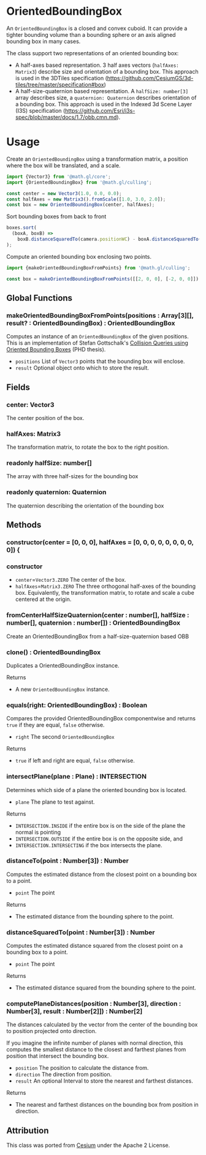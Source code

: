 # OrientedBoundingBox

An `OrientedBoundingBox` is a closed and convex cuboid. It can provide a tighter bounding volume than a bounding sphere or an axis aligned bounding box in many cases.

The class support two representations of an oriented bounding box:

- A half-axes based representation. 3 half axes vectors (`halfAxes: Matrix3`) describe size and orientation of a bounding box. This approach is used in the 3DTiles specification (https://github.com/CesiumGS/3d-tiles/tree/master/specification#box)
- A half-size-quaternion based representation. A `halfSize: number[3]` array describes size, a `quaternion: Quaternion` describes orientation of a bounding box. This approach is used in the Indexed 3d Scene Layer (I3S) specification (https://github.com/Esri/i3s-spec/blob/master/docs/1.7/obb.cmn.md).

# Usage

Create an `OrientedBoundingBox` using a transformation matrix, a position where the box will be translated, and a scale.

```js
import {Vector3} from '@math.gl/core';
import {OrientedBoundingBox} from '@math.gl/culling';

const center = new Vector3(1.0, 0.0, 0.0);
const halfAxes = new Matrix3().fromScale([1.0, 3.0, 2.0]);
const box = new OrientedBoundingBox(center, halfAxes);
```

Sort bounding boxes from back to front

```js
boxes.sort(
  (boxA, boxB) =>
    boxB.distanceSquaredTo(camera.positionWC) - boxA.distanceSquaredTo(camera.positionWC)
);
```

Compute an oriented bounding box enclosing two points.

```js
import {makeOrientedBoundingBoxFromPoints} from '@math.gl/culling';

const box = makeOrientedBoundingBoxFromPoints([[2, 0, 0], [-2, 0, 0]]);
```

## Global Functions

### makeOrientedBoundingBoxFromPoints(positions : Array[3][], result? : OrientedBoundingBox) : OrientedBoundingBox

Computes an instance of an `OrientedBoundingBox` of the given positions.
This is an implementation of Stefan Gottschalk's [Collision Queries using Oriented Bounding Boxes](http://gamma.cs.unc.edu/users/gottschalk/main.pdf) (PHD thesis).

- `positions` List of `Vector3` points that the bounding box will enclose.
- `result` Optional object onto which to store the result.

## Fields

### center: Vector3

The center position of the box.

### halfAxes: Matrix3

The transformation matrix, to rotate the box to the right position.

### readonly halfSize: number[]

The array with three half-sizes for the bounding box

### readonly quaternion: Quaternion

The quaternion describing the orientation of the bounding box

## Methods

### constructor(center = [0, 0, 0], halfAxes = [0, 0, 0, 0, 0, 0, 0, 0, 0]) {

### constructor

- `center`=`Vector3.ZERO` The center of the box.
- `halfAxes`=`Matrix3.ZERO` The three orthogonal half-axes of the bounding box. Equivalently, the transformation matrix, to rotate and scale a cube centered at the origin.

### fromCenterHalfSizeQuaternion(center : number[], halfSize : number[], quaternion : number[]) : OrientedBoundingBox

Create an OrientedBoundingBox from a half-size-quaternion based OBB

### clone() : OrientedBoundingBox

Duplicates a OrientedBoundingBox instance.

Returns

- A new `OrientedBoundingBox` instance.

### equals(right: OrientedBoundingBox) : Boolean

Compares the provided OrientedBoundingBox componentwise and returns `true` if they are equal, `false` otherwise.

- `right` The second `OrientedBoundingBox`

Returns

- `true` if left and right are equal, `false` otherwise.

### intersectPlane(plane : Plane) : INTERSECTION

Determines which side of a plane the oriented bounding box is located.

- `plane` The plane to test against.

Returns

- `INTERSECTION.INSIDE` if the entire box is on the side of the plane the normal is pointing
- `INTERSECTION.OUTSIDE` if the entire box is on the opposite side, and
- `INTERSECTION.INTERSECTING` if the box intersects the plane.

### distanceTo(point : Number[3]) : Number

Computes the estimated distance from the closest point on a bounding box to a point.

- `point` The point

Returns

- The estimated distance from the bounding sphere to the point.

### distanceSquaredTo(point : Number[3]) : Number

Computes the estimated distance squared from the closest point on a bounding box to a point.

- `point` The point

Returns

- The estimated distance squared from the bounding sphere to the point.

### computePlaneDistances(position : Number[3], direction : Number[3], result : Number[2]]) : Number[2]

The distances calculated by the vector from the center of the bounding box to position projected onto direction.

If you imagine the infinite number of planes with normal direction, this computes the smallest distance to the closest and farthest planes from position that intersect the bounding box.

- `position` The position to calculate the distance from.
- `direction` The direction from position.
- `result` An optional Interval to store the nearest and farthest distances.

Returns

- The nearest and farthest distances on the bounding box from position in direction.

## Attribution

This class was ported from [Cesium](https://github.com/AnalyticalGraphicsInc/cesium) under the Apache 2 License.
